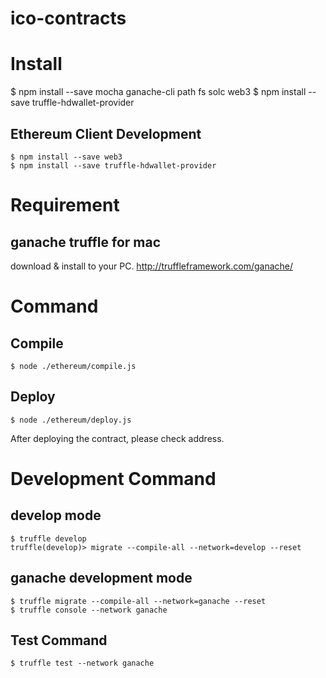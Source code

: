 # ico-contracts

# Install

$ npm install --save mocha ganache-cli path fs solc web3
$ npm install --save truffle-hdwallet-provider

## Ethereum Client Development

```
$ npm install --save web3
$ npm install --save truffle-hdwallet-provider
```

# Requirement

## ganache truffle for mac

download & install to your PC.
http://truffleframework.com/ganache/

# Command

## Compile

```
$ node ./ethereum/compile.js
```

## Deploy

```
$ node ./ethereum/deploy.js
```

After deploying the contract, please check address.

# Development Command

## develop mode

```
$ truffle develop
truffle(develop)> migrate --compile-all --network=develop --reset
```

## ganache development mode

```
$ truffle migrate --compile-all --network=ganache --reset
$ truffle console --network ganache
```

## Test Command

```
$ truffle test --network ganache
```
